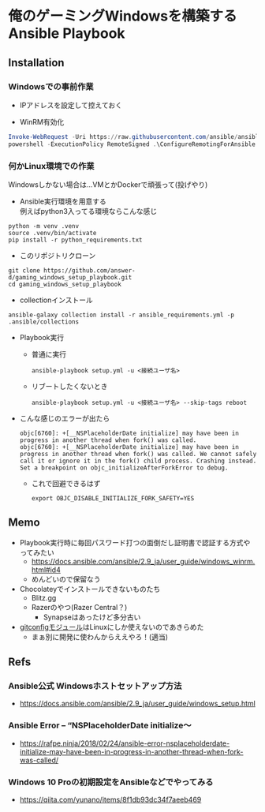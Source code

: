 # 俺のゲーミングWindowsを構築するAnsible Playbook

## Installation

### Windowsでの事前作業

- IPアドレスを設定して控えておく

- WinRM有効化

```powershell
Invoke-WebRequest -Uri https://raw.githubusercontent.com/ansible/ansible/devel/examples/scripts/ConfigureRemotingForAnsible.ps1 -OutFile ConfigureRemotingForAnsible.ps1
powershell -ExecutionPolicy RemoteSigned .\ConfigureRemotingForAnsible.ps1
```

### 何かLinux環境での作業

Windowsしかない場合は…VMとかDockerで頑張って(投げやり)  

- Ansible実行環境を用意する  
    例えばpython3入ってる環境ならこんな感じ

```console
python -m venv .venv
source .venv/bin/activate
pip install -r python_requirements.txt
```

- このリポジトリクローン

```console
git clone https://github.com/answer-d/gaming_windows_setup_playbook.git
cd gaming_windows_setup_playbook
```

- collectionインストール

```console
ansible-galaxy collection install -r ansible_requirements.yml -p .ansible/collections
```

- Playbook実行
    - 普通に実行  

        ```console
        ansible-playbook setup.yml -u <接続ユーザ名>
        ```

    - リブートしたくないとき  

        ```console
        ansible-playbook setup.yml -u <接続ユーザ名> --skip-tags reboot
        ```

- こんな感じのエラーが出たら  

    ```plain
    objc[6760]: +[__NSPlaceholderDate initialize] may have been in progress in another thread when fork() was called.
    objc[6760]: +[__NSPlaceholderDate initialize] may have been in progress in another thread when fork() was called. We cannot safely call it or ignore it in the fork() child process. Crashing instead. Set a breakpoint on objc_initializeAfterForkError to debug.
    ```

    - これで回避できるはず  

        ```console
        export OBJC_DISABLE_INITIALIZE_FORK_SAFETY=YES
        ```

## Memo

- Playbook実行時に毎回パスワード打つの面倒だし証明書で認証する方式やってみたい
    - <https://docs.ansible.com/ansible/2.9_ja/user_guide/windows_winrm.html#id4>
    - めんどいので保留なう
- Chocolateyでインストールできないものたち
    - Blitz.gg
    - Razerのやつ(Razer Central？)
        - Synapseはあったけど多分古い
- [gitconfigモジュール](https://docs.ansible.com/ansible/latest/modules/git_config_module.html)はLinuxにしか使えないのであきらめた
    - まぁ別に開発に使わんからええやろ！(適当)

## Refs

### Ansible公式 Windowsホストセットアップ方法

- <https://docs.ansible.com/ansible/2.9_ja/user_guide/windows_setup.html>

### Ansible Error – “NSPlaceholderDate initialize〜

- <https://rafpe.ninja/2018/02/24/ansible-error-nsplaceholderdate-initialize-may-have-been-in-progress-in-another-thread-when-fork-was-called/>

### Windows 10 Proの初期設定をAnsibleなどでやってみる

- <https://qiita.com/yunano/items/8f1db93dc34f7aeeb469>
